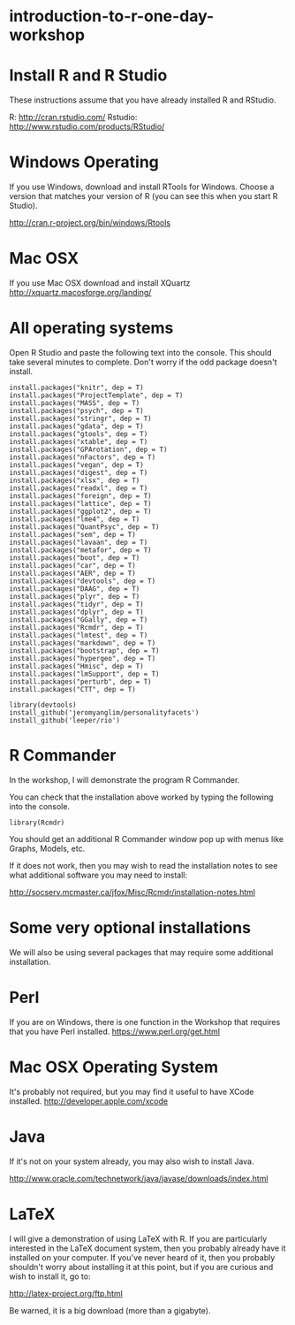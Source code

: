 # introduction-to-r-one-day-workshop

# Install R and R Studio
These instructions assume that you have already installed R and RStudio.

R: http://cran.rstudio.com/
Rstudio: http://www.rstudio.com/products/RStudio/

# Windows Operating
If you use Windows, download and install RTools for Windows.
Choose a version that matches your version of R (you can see this when you start
R Studio). 

http://cran.r-project.org/bin/windows/Rtools

# Mac OSX
If you use Mac OSX download and install XQuartz http://xquartz.macosforge.org/landing/

# All operating systems
Open R Studio and paste the following text into the console. This should take
several minutes to complete. Don't worry if the odd package doesn't 
install.

    install.packages("knitr", dep = T)
    install.packages("ProjectTemplate", dep = T)
    install.packages("MASS", dep = T)
    install.packages("psych", dep = T)
    install.packages("stringr", dep = T)
    install.packages("gdata", dep = T)
    install.packages("gtools", dep = T)
    install.packages("xtable", dep = T)
    install.packages("GPArotation", dep = T)
    install.packages("nFactors", dep = T)
    install.packages("vegan", dep = T)
    install.packages("digest", dep = T)
    install.packages("xlsx", dep = T)
    install.packages("readxl", dep = T)
    install.packages("foreign", dep = T)
    install.packages("lattice", dep = T)
    install.packages("ggplot2", dep = T)
    install.packages("lme4", dep = T)
    install.packages("QuantPsyc", dep = T)
    install.packages("sem", dep = T)
    install.packages("lavaan", dep = T)
    install.packages("metafor", dep = T)
    install.packages("boot", dep = T)
    install.packages("car", dep = T)
    install.packages("AER", dep = T)
    install.packages("devtools", dep = T)
    install.packages("DAAG", dep = T)
    install.packages("plyr", dep = T)
    install.packages("tidyr", dep = T)
    install.packages("dplyr", dep = T)
    install.packages("GGally", dep = T)
    install.packages("Rcmdr", dep = T)
    install.packages("lmtest", dep = T)
    install.packages("markdown", dep = T)
    install.packages("bootstrap", dep = T)
    install.packages("hypergeo", dep = T)
    install.packages("Hmisc", dep = T)
    install.packages("lmSupport", dep = T)
    install.packages("perturb", dep = T)
    install.packages("CTT", dep = T)

    library(devtools)
    install_github('jeromyanglim/personalityfacets')
    install_github('leeper/rio')


# R Commander
In the workshop, I will demonstrate the program R Commander.

You can check that the installation above worked by typing the following into the console.

    library(Rcmdr)

You should get an additional R Commander window pop up with menus like Graphs,
Models, etc.

If it does not work, then you may wish to read the installation notes to see
what additional software you may need to install:

http://socserv.mcmaster.ca/jfox/Misc/Rcmdr/installation-notes.html


# Some very optional installations
We will also be using several packages that may require some additional
installation.
 

# Perl
If you are on Windows, there is one function in the Workshop that requires that
you have Perl installed.
https://www.perl.org/get.html

# Mac OSX Operating System
It's probably not required, but you may find it useful to have XCode installed.
http://developer.apple.com/xcode

# Java
If it's not on your system already, you may also wish to install Java.

http://www.oracle.com/technetwork/java/javase/downloads/index.html
 

# LaTeX
I will give a demonstration of using LaTeX with R. If you are particularly
interested in the LaTeX document system, then you probably already have it
installed on your computer. If you've never heard of it, then you probably
shouldn't worry about installing it at this point, but if you are curious and
wish to install it, go to:

http://latex-project.org/ftp.html

Be warned, it is a big download (more than a gigabyte).


